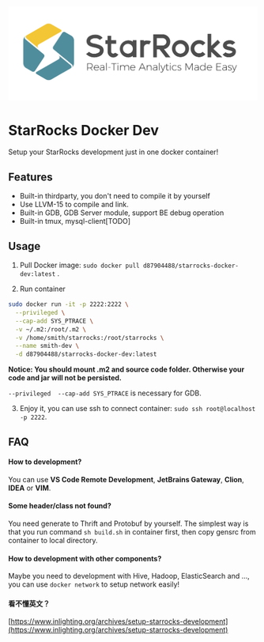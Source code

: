 
![Logo](https://github.com/StarRocks/starrocks/raw/main/images/logo.png)


# StarRocks Docker Dev

Setup your StarRocks development just in one docker container!

## Features

- Built-in thirdparty, you don't need to compile it by yourself
- Use LLVM-15 to compile and link.
- Built-in GDB, GDB Server module, support BE debug operation
- Built-in tmux, mysql-client[TODO]
## Usage

1. Pull Docker image: `sudo docker pull d87904488/starrocks-docker-dev:latest` .

2. Run container

```bash
sudo docker run -it -p 2222:2222 \
  --privileged \
  --cap-add SYS_PTRACE \
  -v ~/.m2:/root/.m2 \
  -v /home/smith/starrocks:/root/starrocks \
  --name smith-dev \
  -d d87904488/starrocks-docker-dev:latest
```

**Notice: You should mount .m2 and source code folder. Otherwise your code and jar will not be persisted.**

`--privileged  --cap-add SYS_PTRACE` is necessary for GDB.

3. Enjoy it, you can use ssh to connect container: `sudo ssh root@localhost -p 2222`.


## FAQ

#### How to development?

You can use **VS Code Remote Development**, **JetBrains Gateway**, **Clion**, **IDEA** or **VIM**.

#### Some header/class not found?

You need generate to Thrift and Protobuf by yourself. The simplest way is that you run command `sh build.sh` in container first, then copy gensrc from container to local directory.

#### How to development with other components?

Maybe you need to development with Hive, Hadoop, ElasticSearch and ..., you can use `docker network` to setup network easily!

#### 看不懂英文？

[https://www.inlighting.org/archives/setup-starrocks-development](https://www.inlighting.org/archives/setup-starrocks-development)
